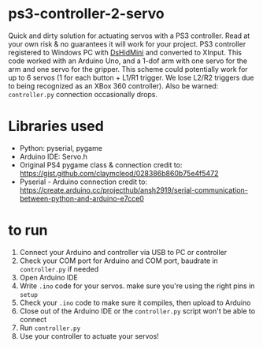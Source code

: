 # ps3-controller-2-servo
Quick and dirty solution for actuating servos with a PS3 controller. Read at your own risk &amp; no guarantees it will work for your project. PS3 controller registered to Windows PC with [DsHidMini](https://github.com/ViGEm/DsHidMini) and converted to XInput. This code worked with an Arduino Uno, and a 1-dof arm with one servo for the arm and one servo for the gripper. This scheme could potentially work for up to 6 servos (1 for each button + L1/R1 trigger. We lose L2/R2 triggers due to being recognized as an XBox 360 controller). Also be warned: `controller.py` connection occasionally drops.

# Libraries used
- Python: pyserial, pygame
- Arduino IDE: Servo.h
- Original PS4 pygame class & connection credit to: https://gist.github.com/claymcleod/028386b860b75e4f5472
- Pyserial - Arduino connection credit to: https://create.arduino.cc/projecthub/ansh2919/serial-communication-between-python-and-arduino-e7cce0

# to run
1. Connect your Arduino and controller via USB to PC or controller
2. Check your COM port for Arduino and COM port, baudrate in `controller.py` if needed
3. Open Arduino IDE
4. Write `.ino` code for your servos. make sure you're using the right pins in `setup`
5. Check your `.ino` code to make sure it compiles, then upload to Arduino
6. Close out of the Arduino IDE or the `controller.py` script won't be able to connect
7. Run `controller.py`
8. Use your controller to actuate your servos!
